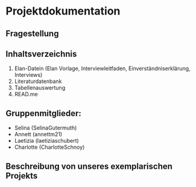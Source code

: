 # Projektdokumentation 

## Fragestellung 

## Inhaltsverzeichnis 
1.  Elan-Datein (Elan Vorlage, Interviewleitfaden, Einverständniserklärung, Interviews)
2.  Literaturdatenbank 
3.  Tabellenauswertung 
4.  READ.me

## Gruppenmitglieder:
- Selina (SelinaGutermuth)
- Annett (annettm21)
- Laetizia (laetiziaschubert)
- Charlotte (CharlotteSchnoy) 

## Beschreibung von unseres exemplarischen Projekts

